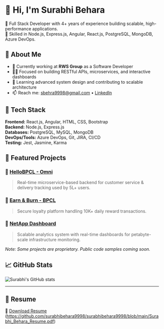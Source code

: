 # 👋 Hi, I'm Surabhi Behara

🎯 Full Stack Developer with 4+ years of experience building scalable, high-performance applications.  
💼 Skilled in Node.js, Express.js, Angular, React.js, PostgreSQL, MongoDB, Azure DevOps.

## 🚀 About Me

- 🔭 Currently working at **RWS Group** as a Software Developer
- 👩‍💻 Focused on building RESTful APIs, microservices, and interactive dashboards
- 🧠 Learning advanced system design and contributing to scalable architecture
- 📫 Reach me: [sbehra9998@gmail.com](mailto:sbehra9998@gmail.com) • [LinkedIn](https://linkedin.com/in/surabhi-behara-566730172)

## 🔧 Tech Stack

**Frontend:** React.js, Angular, HTML, CSS, Bootstrap  
**Backend:** Node.js, Express.js  
**Databases:** PostgreSQL, MySQL, MongoDB  
**DevOps/Tools:** Azure DevOps, Git, JIRA, CI/CD  
**Testing:** Jest, Jasmine, Karma

## 📌 Featured Projects

### 🔹 [HelloBPCL - Omni](#)
> Real-time microservice-based backend for customer service & delivery tracking used by 5L+ users.

### 🔹 [Earn & Burn - BPCL](#)
> Secure loyalty platform handling 10K+ daily reward transactions.

### 🔹 [NetApp Dashboard](#)
> Scalable analytics system with real-time dashboards for petabyte-scale infrastructure monitoring.

*Note: Some projects are proprietary. Public code samples coming soon.*

## 📈 GitHub Stats

![Surabhi's GitHub stats](https://github-readme-stats.vercel.app/api?username=surabhibehara9998&show_icons=true&theme=react)

---

## 📍 Resume

📄 [Download Resume](#) (https://github.com/surabhibehara9998/surabhibehara9998/blob/main/Surabhi_Behara_Resume.pdf)

